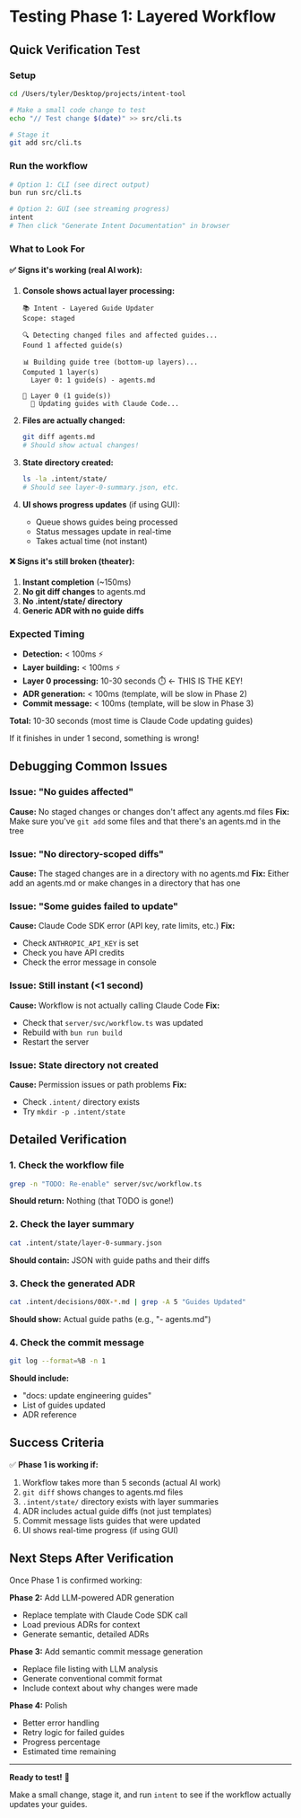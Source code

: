 # Testing Phase 1: Layered Workflow

## Quick Verification Test

### Setup
```bash
cd /Users/tyler/Desktop/projects/intent-tool

# Make a small code change to test
echo "// Test change $(date)" >> src/cli.ts

# Stage it
git add src/cli.ts
```

### Run the workflow
```bash
# Option 1: CLI (see direct output)
bun run src/cli.ts

# Option 2: GUI (see streaming progress)
intent
# Then click "Generate Intent Documentation" in browser
```

### What to Look For

#### ✅ **Signs it's working (real AI work):**

1. **Console shows actual layer processing:**
   ```
   📚 Intent - Layered Guide Updater
   Scope: staged
   
   🔍 Detecting changed files and affected guides...
   Found 1 affected guide(s)
   
   📊 Building guide tree (bottom-up layers)...
   Computed 1 layer(s)
     Layer 0: 1 guide(s) - agents.md
   
   🔶 Layer 0 (1 guide(s))
     🤖 Updating guides with Claude Code...
   ```

2. **Files are actually changed:**
   ```bash
   git diff agents.md
   # Should show actual changes!
   ```

3. **State directory created:**
   ```bash
   ls -la .intent/state/
   # Should see layer-0-summary.json, etc.
   ```

4. **UI shows progress updates** (if using GUI):
   - Queue shows guides being processed
   - Status messages update in real-time
   - Takes actual time (not instant)

#### ❌ **Signs it's still broken (theater):**

1. **Instant completion** (~150ms)
2. **No git diff changes** to agents.md
3. **No .intent/state/ directory**
4. **Generic ADR with no guide diffs**

### Expected Timing

- **Detection:** < 100ms ⚡
- **Layer building:** < 100ms ⚡
- **Layer 0 processing:** 10-30 seconds ⏱️ ← THIS IS THE KEY!
- **ADR generation:** < 100ms (template, will be slow in Phase 2)
- **Commit message:** < 100ms (template, will be slow in Phase 3)

**Total:** 10-30 seconds (most time is Claude Code updating guides)

If it finishes in under 1 second, something is wrong!

## Debugging Common Issues

### Issue: "No guides affected"
**Cause:** No staged changes or changes don't affect any agents.md files
**Fix:** Make sure you've `git add` some files and that there's an agents.md in the tree

### Issue: "No directory-scoped diffs"
**Cause:** The staged changes are in a directory with no agents.md
**Fix:** Either add an agents.md or make changes in a directory that has one

### Issue: "Some guides failed to update"
**Cause:** Claude Code SDK error (API key, rate limits, etc.)
**Fix:** 
- Check `ANTHROPIC_API_KEY` is set
- Check you have API credits
- Check the error message in console

### Issue: Still instant (<1 second)
**Cause:** Workflow is not actually calling Claude Code
**Fix:**
- Check that `server/svc/workflow.ts` was updated
- Rebuild with `bun run build`
- Restart the server

### Issue: State directory not created
**Cause:** Permission issues or path problems
**Fix:**
- Check `.intent/` directory exists
- Try `mkdir -p .intent/state`

## Detailed Verification

### 1. Check the workflow file
```bash
grep -n "TODO: Re-enable" server/svc/workflow.ts
```
**Should return:** Nothing (that TODO is gone!)

### 2. Check the layer summary
```bash
cat .intent/state/layer-0-summary.json
```
**Should contain:** JSON with guide paths and their diffs

### 3. Check the generated ADR
```bash
cat .intent/decisions/00X-*.md | grep -A 5 "Guides Updated"
```
**Should show:** Actual guide paths (e.g., "- agents.md")

### 4. Check the commit message
```bash
git log --format=%B -n 1
```
**Should include:** 
- "docs: update engineering guides"
- List of guides updated
- ADR reference

## Success Criteria

✅ **Phase 1 is working if:**

1. Workflow takes more than 5 seconds (actual AI work)
2. `git diff` shows changes to agents.md files
3. `.intent/state/` directory exists with layer summaries
4. ADR includes actual guide diffs (not just templates)
5. Commit message lists guides that were updated
6. UI shows real-time progress (if using GUI)

## Next Steps After Verification

Once Phase 1 is confirmed working:

**Phase 2:** Add LLM-powered ADR generation
- Replace template with Claude Code SDK call
- Load previous ADRs for context
- Generate semantic, detailed ADRs

**Phase 3:** Add semantic commit message generation  
- Replace file listing with LLM analysis
- Generate conventional commit format
- Include context about why changes were made

**Phase 4:** Polish
- Better error handling
- Retry logic for failed guides
- Progress percentage
- Estimated time remaining

---

**Ready to test!** 🧪

Make a small change, stage it, and run `intent` to see if the workflow actually updates your guides.

